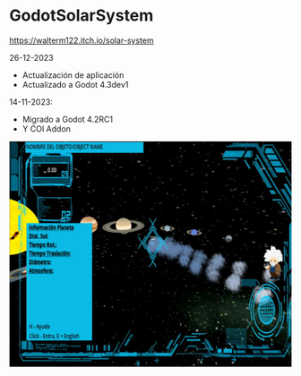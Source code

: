 # GodotSolarSystem

https://walterm122.itch.io/solar-system


26-12-2023
  * Actualización de aplicación
  * Actualizado a Godot 4.3dev1
  
14-11-2023:
  * Migrado a Godot 4.2RC1
  * Y COI Addon

![alt](ScreenShot.jpg)